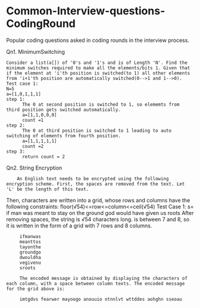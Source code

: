 # Common-Interview-questions-CodingRound
Popular coding questions asked in coding rounds in the interview process.


Qn1. MinimumSwitching

    Consider a list(a[]) of '0's and '1's and is of Length 'N'. Find the minimum switches required to make all the elements/bits 1. Given that if the element at 'i'th position is switched(to 1) all other elements from 'i+1'th position are automatically switched(0-->1 and 1-->0).
    Test case 1:
    N=5
    a=[1,0,1,1,1]
    step 1:
          The 0 at second position is switched to 1, so elememts from third position gets switched automatically. 
          a=[1,1,0,0,0]
          count =1
    step 2:
          The 0 at third position is switched to 1 leading to auto switching of elements from fourth position.
          a=[1,1,1,1,1]
          count =2
    step 3:
          return count = 2
          
          
          
          
 Qn2. String Encryption
    
        An English text needs to be encrypted using the following encryption scheme. First, the spaces are removed from the text. Let 'L' be the length of this text.
Then, characters are written into a grid, whose rows and columns have the following constraints: floor(√54)<=row<=column<=ceil(√54)
        Test Case 1:
        s= if man was meant to stay on the ground god would have given us roots
         After removing spaces, the string is √54 characters long.  is between 7 and 8, so it is written in the form of a grid with 7 rows and 8 columns.
         
         ifmanwas  
         meanttos          
         tayonthe  
         groundgo  
         dwouldha  
         vegivenu  
         sroots
         
         The encoded message is obtained by displaying the characters of each column, with a space between column texts. The encoded message for the grid above is:

         imtgdvs fearwer mayoogo anouuio ntnnlvt wttddes aohghn sseoau
